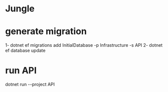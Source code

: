# Jungle
# generate migration 
1- dotnet ef migrations add InitialDatabase -p Infrastructure -s API
2- dotnet ef database update
# run API
dotnet run --project API


